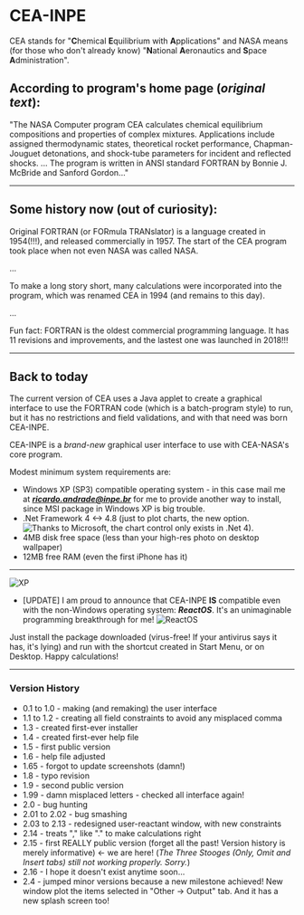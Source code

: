# CEA-INPE
CEA stands for "**C**hemical **E**quilibrium with **A**pplications" and NASA means (for those who don't already know) "**N**ational **A**eronautics and **S**pace **A**dministration".
## According to program's home page (*original text*):
"The NASA Computer program CEA calculates chemical equilibrium compositions and properties of complex mixtures. Applications include assigned thermodynamic states, theoretical rocket performance, Chapman-Jouguet detonations, and shock-tube parameters for incident and reflected shocks.
...
The program is written in ANSI standard FORTRAN by Bonnie J. McBride and Sanford Gordon..."

---
## Some history now (out of curiosity):
Original FORTRAN (or FORmula TRANslator) is a language created in 1954(!!!), and released commercially in 1957. The start of the CEA program took place when not even NASA was called NASA.

...

To make a long story short, many calculations were incorporated into the program, which was renamed CEA in 1994 (and remains to this day).

...

Fun fact: FORTRAN is the oldest commercial programming language. It has 11 revisions and improvements, and the lastest one was launched in 2018!!!

---
## Back to today
The current version of CEA uses a Java applet to create a graphical interface to use the FORTRAN code (which is a batch-program style) to run, but it has no restrictions and field validations, and with that need was born CEA-INPE.

CEA-INPE is a *brand-new* graphical user interface to use with CEA-NASA's core program.

Modest minimum system requirements are:
- Windows XP (SP3) compatible operating system - in this case mail me at ***ricardo.andrade@inpe.br*** for me to provide another way to install, since MSI package in Windows XP is big trouble.
- .Net Framework 4 <-> 4.8 (just to plot charts, the new option. ![Thanks to Microsoft](https://c.tenor.com/dmUPx0eFh4AAAAAC/fuck-microsoft.gif), the chart control only exists in .Net 4).
- 4MB disk free space (less than your high-res photo on desktop wallpaper)
- 12MB free RAM (even the first iPhone has it)

***
![XP](https://user-images.githubusercontent.com/49453668/164008485-a6e0c33c-8dbf-43d6-9e5e-0e306838258e.jpg)

- [UPDATE] I am proud to announce that CEA-INPE **IS** compatible even with the non-Windows operating system: ***ReactOS***. It's an unimaginable programming breakthrough for me!
![ReactOS](https://user-images.githubusercontent.com/49453668/163242165-50209854-6bf5-4633-ac07-032cbdd17434.png)


Just install the package downloaded (virus-free! If your antivirus says it has, it's lying) and run with the shortcut created in Start Menu, or on Desktop.
Happy calculations!


***
### Version History

- 0.1 to 1.0 - making (and remaking) the user interface
- 1.1 to 1.2 - creating all field constraints to avoid any misplaced comma
- 1.3 - created first-ever installer
- 1.4 - created first-ever help file
- 1.5 - first public version
- 1.6 - help file adjusted
- 1.65 - forgot to update screenshots (damn!)
- 1.8 - typo revision
- 1.9 - second public version
- 1.99 - damn misplaced letters - checked all interface again!
- 2.0 - bug hunting
- 2.01 to 2.02 - bug smashing
- 2.03 to 2.13 - redesigned user-reactant window, with new constraints
- 2.14 - treats "," like "." to make calculations right
- 2.15 - first REALLY public version (forget all the past! Version history is merely informative)          <- we are here!
    (*The Three Stooges (Only, Omit and Insert tabs) still not working properly. Sorry.*)
- 2.16 - I hope it doesn't exist anytime soon...
- 2.4 - jumped minor versions because a new milestone achieved! New window plot the items selected in "Other -> Output" tab. And it has a new splash screen too!
